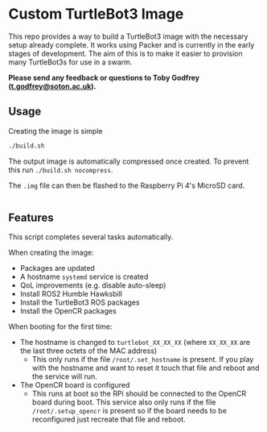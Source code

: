 # Custom TurtleBot3 Image

This repo provides a way to build a TurtleBot3 image with the necessary setup already complete. It works using Packer and is currently in the early stages of development. The aim of this is to make it easier to provision many TurtleBot3s for use in a swarm.

**Please send any feedback or questions to Toby Godfrey ([t.godfrey@soton.ac.uk](mailto:t.godfrey@soton.ac.uk)).**

## Usage

Creating the image is simple

```bash
./build.sh
```

The output image is automatically compressed once created. To prevent this run `./build.sh nocompress`.

The `.img` file can then be flashed to the Raspberry Pi 4's MicroSD card.

```bash

```

## Features

This script completes several tasks automatically. 

When creating the image:

- Packages are updated
- A hostname `systemd` service is created
- QoL improvements (e.g. disable auto-sleep)
- Install ROS2 Humble Hawksbill
- Install the TurtleBot3 ROS packages
- Install the OpenCR packages

When booting for the first time:

- The hostname is changed to `turtlebot_XX_XX_XX` (where `XX_XX_XX` are the last three octets of the MAC address)
  - This only runs if the file `/root/.set_hostname` is present. If you play with the hostname and want to reset it touch that file and reboot and the service will run.
- The OpenCR board is configured
  - This runs at boot so the RPi should be connected to the OpenCR board during boot. This service also only runs if the file `/root/.setup_opencr` is present so if the board needs to be reconfigured just recreate that file and reboot.
